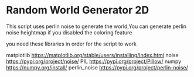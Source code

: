 # Random World Generator 2D
This script uses perlin noise to generate the world,You can generate perlin noise heightmap if you disabled the coloring feature




you need these libraries in order for the script to work

matplotlib https://matplotlib.org/stable/users/installing/index.html
noise https://pypi.org/project/noise/
PIL https://pypi.org/project/Pillow/
numpy https://numpy.org/install/
perlin_noise https://pypi.org/project/perlin-noise/
